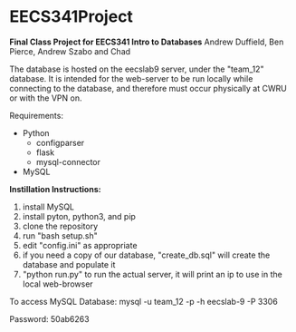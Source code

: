 # EECS341Project

<B>Final Class Project for EECS341 Intro to Databases</B>
Andrew Duffield, Ben Pierce, Andrew Szabo and Chad

The database is hosted on the eecslab9 server, under the "team_12" database. It is intended for
the web-server to be run locally while connecting to the database, and therefore must occur
physically at CWRU or with the VPN on.


Requirements:
  - Python
    - configparser
    - flask
    - mysql-connector
  - MySQL

<B>Instillation Instructions:</B>
  1) install MySQL
  2) install pyton, python3, and pip
  3) clone the repository
  4) run "bash setup.sh"
  5) edit "config.ini" as appropriate
  6) if you need a copy of our database, "create_db.sql" will create the database and populate it
  7) "python run.py" to run the actual server, it will print an ip to use in the local web-browser

To access MySQL Database:
mysql -u team_12 -p -h eecslab-9 -P 3306

Password:
50ab6263
